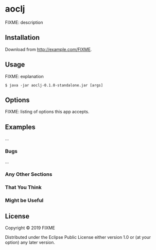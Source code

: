 # aoclj

FIXME: description

## Installation

Download from http://example.com/FIXME.

## Usage

FIXME: explanation

    $ java -jar aoclj-0.1.0-standalone.jar [args]

## Options

FIXME: listing of options this app accepts.

## Examples

...

### Bugs

...

### Any Other Sections
### That You Think
### Might be Useful

## License

Copyright © 2019 FIXME

Distributed under the Eclipse Public License either version 1.0 or (at
your option) any later version.
